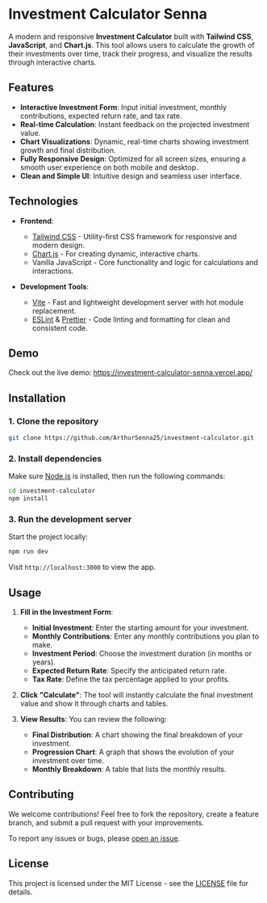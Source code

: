 # Investment Calculator Senna

A modern and responsive **Investment Calculator** built with **Tailwind CSS**, **JavaScript**, and **Chart.js**. This tool allows users to calculate the growth of their investments over time, track their progress, and visualize the results through interactive charts.

## Features

- **Interactive Investment Form**: Input initial investment, monthly contributions, expected return rate, and tax rate.
- **Real-time Calculation**: Instant feedback on the projected investment value.
- **Chart Visualizations**: Dynamic, real-time charts showing investment growth and final distribution.
- **Fully Responsive Design**: Optimized for all screen sizes, ensuring a smooth user experience on both mobile and desktop.
- **Clean and Simple UI**: Intuitive design and seamless user interface.

## Technologies

- **Frontend**:
  - [Tailwind CSS](https://tailwindcss.com/) - Utility-first CSS framework for responsive and modern design.
  - [Chart.js](https://www.chartjs.org/) - For creating dynamic, interactive charts.
  - Vanilla JavaScript - Core functionality and logic for calculations and interactions.
  
- **Development Tools**:
  - [Vite](https://vitejs.dev/) - Fast and lightweight development server with hot module replacement.
  - [ESLint](https://eslint.org/) & [Prettier](https://prettier.io/) - Code linting and formatting for clean and consistent code.

## Demo

Check out the live demo: https://investment-calculator-senna.vercel.app/

## Installation

### 1. Clone the repository

```bash
git clone https://github.com/ArthurSenna25/investment-calculator.git
```

### 2. Install dependencies

Make sure [Node.js](https://nodejs.org/) is installed, then run the following commands:

```bash
cd investment-calculator
npm install
```

### 3. Run the development server

Start the project locally:

```bash
npm run dev
```

Visit `http://localhost:3000` to view the app.

## Usage

1. **Fill in the Investment Form**:
   - **Initial Investment**: Enter the starting amount for your investment.
   - **Monthly Contributions**: Enter any monthly contributions you plan to make.
   - **Investment Period**: Choose the investment duration (in months or years).
   - **Expected Return Rate**: Specify the anticipated return rate.
   - **Tax Rate**: Define the tax percentage applied to your profits.

2. **Click "Calculate"**: The tool will instantly calculate the final investment value and show it through charts and tables.

3. **View Results**: You can review the following:
   - **Final Distribution**: A chart showing the final breakdown of your investment.
   - **Progression Chart**: A graph that shows the evolution of your investment over time.
   - **Monthly Breakdown**: A table that lists the monthly results.

## Contributing

We welcome contributions! Feel free to fork the repository, create a feature branch, and submit a pull request with your improvements.

To report any issues or bugs, please [open an issue](https://github.com/ArthurSenna25/investment-calculator/issues).

## License

This project is licensed under the MIT License - see the [LICENSE](LICENSE) file for details.
